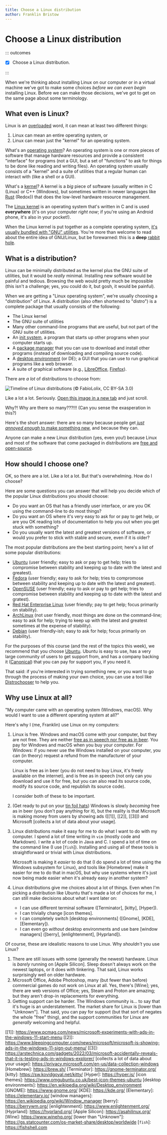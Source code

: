 ```yaml
---
title: Choose a Linux distribution
author: Franklin Bristow
---
```


Choose a Linux distribution
===========================

::: outcomes

* [X] Choose a Linux distribution.

:::

When we're thinking about installing Linux on our computer or in a virtual
machine we've got to make some choices *before we can even begin* installing
Linux. Before we can make those decisions, we've got to get on the same page
about some terminology.

What even is Linux?
-------------------

Linux is an [overloaded] word, it can mean at least two different things:

1. Linux can mean an entire operating system, or
2. Linux can mean just the "kernel" for an operating system.

What's an [operating system]? An operating system is one or more pieces of
software that manage hardware resources and provide a consistent "interface" for
programs (not a GUI, but a set of "functions" to ask for things to be done like
reading and writing files). An operating system usually consists of a "kernel"
and a suite of utilities that a regular human can interact with (like a shell or
a GUI).

What's a [kernel]? A kernel is a *big* piece of software (usually written in C
(Linux) or C++ (Windows), but sometimes written in newer languages like [Rust]
(Redox)) that does the low-level hardware resource management.

The [Linux kernel] is an operating system that's written in C and is used
**everywhere** (it's on your computer *right now*; if you're using an Android
phone, it's also in your pocket!).

When the Linux kernel is put together as a complete operating system, [it's
usually bundled with "GNU" utilities]. You're more than welcome to read about
the entire idea of GNU/Linux, but be forewarned: this is a **deep** [rabbit
hole].

[overloaded]: https://en.wikipedia.org/wiki/Function_overloading
[operating system]: https://en.wikipedia.org/wiki/Operating_system
[Rust]: https://rust-lang.org
[Redox]: https://redox-os.org/
[Linux kernel]: https://kernel.org/
[it's usually bundled with "GNU" utilities]:
https://www.gnu.org/gnu/linux-and-gnu.html
[rabbit hole]: https://en.wiktionary.org/wiki/rabbit_hole
[kernel]: https://en.wikipedia.org/wiki/Kernel_(operating_system)

What is a distribution?
-----------------------

Linux can be minimally distributed as the kernel plus the GNU suite of
utilities, but it would be *really* minimal. Installing new software would be
painful and tedious. Browsing the web would pretty much be impossible (this
isn't a challenge; yes, you could do it, but gosh, it would be painful).

When we are getting a "Linux operating system", we're usually choosing a
"distribution" of Linux. A distribution (also often shortened to "distro")
is a complete package that usually consists of the following:

* The Linux kernel
* The GNU suite of utilities
* Many other command-line programs that are useful, but not part of the GNU
  suite of utilities.
* An [init system], a program that starts up other programs when your computer
  starts up.
* A [package manager] that you can use to download and install other programs
  (instead of downloading and compiling source code).
* A [desktop environment] (or DE); a GUI that you can use to run graphical
  programs like a web browser.
* A suite of graphical software (e.g., [LibreOffice], [Firefox]).

There are *a lot* of distributions to choose from: 

![Timeline of Linux distributions ([&copy; FabioLolix, CC BY-SA 3.0](https://en.wikipedia.org/wiki/Linux_distribution#/media/File:Linux_Distribution_Timeline_21_10_2021.svg))](distros.svg)

Like a lot a lot. Seriously. [Open this image in a new tab] and just scroll.

Why?! Why are there so many???!!! (Can you sense the exasperation in this?)

Here's the short answer: there are so many because people get [*just annoyed
enough* to make something new], and because they can.

Anyone can make a new Linux distribution (yes, even you!) because Linux and most
of the software that come packaged in distributions are [free and open-source].

[init system]: https://en.wikipedia.org/wiki/Init
[desktop environment]: https://en.wikipedia.org/wiki/Desktop_environment
[package manager]: https://en.wikipedia.org/wiki/Package_manager
[LibreOffice]: https://www.libreoffice.org/
[Firefox]: https://www.mozilla.org/en-US/firefox/
[Open this image in a new tab]:
https://upload.wikimedia.org/wikipedia/commons/b/b5/Linux_Distribution_Timeline_21_10_2021.svg
[free and open-source]:
https://en.wikipedia.org/wiki/Free_and_open-source_software
[*just annoyed enough* to make something new]:
https://en.wikipedia.org/wiki/Devuan

How should I choose one?
------------------------

OK, so there are a lot. Like a lot a lot. But that's overwhelming. How do I
choose?

Here are some questions you can answer that will help you decide which of the
popular Linux distributions you should choose:

* Do you want an OS that has a friendly user interface, or are you OK using the
  command-line to do most things?
* Do you want an OS where it's very easy to ask for or pay to get help, or are
  you OK reading lots of documentation to help you out when you get stuck with
  something?
* Do you usually want the latest and greatest versions of software, or would you
  prefer to stick with stable and secure, even if it is older?

The most popular distributions are the best starting point; here's a list of
some popular distributions:

* [Ubuntu] (user friendly; easy to ask or pay to get help; tries to compromise
  between stability and keeping up to date with the latest and greatest).
* [Fedora] (user friendly; easy to ask for help; tries to compromose between
  stability and keeping up to date with the latest and greatest).
* [OpenSUSE] (user friendly; easy to ask or pay to get help; tries to compromise
  between stability and keeping up to date with the latest and gratest).
* [Red Hat Enterprise Linux] (user friendly; pay to get help; focus
  primarily on stability).
* [ArchLinux] (not user friendly, most things are done on the command-line; easy
  to ask for help; trying to keep up with the latest and greatest sometimes at
  the expense of stability).
* [Debian] (user friendly-ish; easy to ask for help; focus primarily on
  stability).

For the purposes of this course (and the rest of the topics this week), we
recommend that you choose [Ubuntu]. Ubuntu is easy to use, has a very large
community of users to get support from, and has a company backing it
([Canonical]) that you can pay for support you, if you need it.

That said: if you're interested in trying something new, or you want to go
through the process of making your own choice, you can use a tool like
[Distrochooser] to help you.

[Distrochooser]: https://distrochooser.de/
[Ubuntu]: https://ubuntu.com/
[Fedora]: https://getfedora.org/
[OpenSUSE]: https://www.opensuse.org/
[Red Hat Enterprise Linux]:
https://www.redhat.com/en/technologies/linux-platforms/enterprise-linux
[ArchLinux]: https://archlinux.org/
[Debian]: https://www.debian.org/
[Canonical]: https://canonical.com/

Why use Linux at all?
---------------------

"My computer came with an operating system (Windows, macOS). Why would I want to
use a different operating system at all?"

Here's why I (me, Franklin) use Linux on my computers:

1. Linux is free. Windows and macOS come with your computer, but they are not free.
   They are neither [free as in speech nor free as in beer]. You pay for Windows
   and macOS when you buy your computer. For Windows: if you never use the
   Windows installed on your computer, you can (in theory) request a refund from
   the manufacturer of your computer.

   Linux is free as in beer (you do not need to buy Linux, it's freely available
   on the internet), and is free as in speech (not only can you download and use
   it for free, but you can also read its source code, modify its source code,
   and republish its source code).

   I consider both of these to be important.
2. (Get ready to put on your [tin foil hats]) Windows is slowly  *becoming* free
   as in beer (you don't pay anything for it), but the reality is that Microsoft
   is making money from users by showing ads ([[1]], [[2]], [[3]]) and Microsoft
   [collects a lot of data about your usage].
3. Linux distributions make it easy for me to do what I want to do with my
   computer. I spend a lot of time writing in `vim` (mostly code and Markdown).
   I write a lot of code in Java and C. I spend a lot of time on the command
   line (I use [`fish`]). Installing and using all of these tools is
   straightforward or trivial with Linux distributions.

   Microsoft is making it *easier* to do that (I do spend a lot of time using
   the Windows subsystem for Linux), and tools like [Homebrew] make it easier
   for me to do that in macOS, but why use systems where it's just now being
   made easier when it's already easy in another system?
4. Linux distributions give me choices about a lot of things. Even when I'm
   picking a distribution like Ubuntu that's made a lot of choices for me, I can
   still make decisions about what I want later on:

   * I can use different terminal software ([Terminator], [kitty], [Hyper]).
   * I can trivially change [icon themes].
   * I can completely switch [desktop environments] ([Gnome], [KDE],
     [Elementary]).
   * I can even go *without* desktop environments and use bare [window managers]
     ([berry], [enlightenment], [Hyprland]).

Of course, these are idealistic reasons to use Linux. Why *shouldn't* you use
Linux?

1. There are still issues with some (generally the newest) hardware. Linux is
   *barely* running on [Apple Silicon]. Sleep doesn't always work on the newest
   laptops, or it does with tinkering. That said, Linux works surprisingly well
   on older hardware.
2. Microsoft Office, Adobe Photoshop, many (but fewer than before) commercial
   games do not work on Linux at all. Yes, there's [Wine]; yes, there are web
   versions of Office; yes, Steam and Proton are amazing; but they aren't
   drop-in replacements for everything.
3. Getting support can be harder. The Windows community is... to say that it's
   huge is an understatement. The market share for Linux is [lower than
   "Unknown"]. That said, you can pay for support (but that sort of negates the
   whole "free" thing), and the support communities for Linux are *generally*
   welcoming and helpful.

[tin foil hats]: https://en.wikipedia.org/wiki/Tin_foil_hat
[free as in speech nor free as in beer]:
https://en.wikipedia.org/wiki/Gratis_versus_libre
[[1]]:
https://www.pcmag.com/news/microsoft-experiments-with-ads-in-the-windows-11-start-menu
[[2]]:
https://www.bleepingcomputer.com/news/microsoft/microsoft-is-showing-ads-in-the-windows-11-sign-out-menu/
[[3]]:
https://arstechnica.com/gadgets/2022/03/microsoft-accidentally-reveals-that-it-is-testing-ads-in-windows-explorer/
[collects a lot of data about your usage]:
https://privacy.microsoft.com/en-us/data-collection-windows
[Homebrew]: https://brew.sh/
[Terminator]: https://gnome-terminator.org/
[kitty]: https://sw.kovidgoyal.net/kitty/
[Hyper]: https://hyper.is/
[icon themes]: https://www.omgubuntu.co.uk/best-icon-themes-ubuntu
[desktop environments]: https://en.wikipedia.org/wiki/Desktop_environment
[GNOME]: https://www.gnome.org/
[KDE]: https://kde.org/
[Elementary]: https://elementary.io/
[window managers]: https://en.wikipedia.org/wiki/Window_manager
[berry]: https://berrywm.org/
[enlightenment]: https://www.enlightenment.org/
[Hyprland]: https://hyprland.org/
[Apple Silicon]: https://asahilinux.org/
[Wine]: https://www.winehq.org/
[lower than "Unknown"]:
https://gs.statcounter.com/os-market-share/desktop/worldwide
[`fish`]: https://fishshell.com
